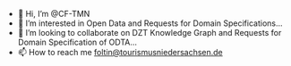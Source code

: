 - 👋 Hi, I’m @CF-TMN
- 👀 I’m interested in Open Data and Requests for Domain Specifications...
- 💞️ I’m looking to collaborate on DZT Knowledge Graph and Requests for Domain Specification of ODTA...
- 📫 How to reach me foltin@tourismusniedersachsen.de

<!---
CF-TMN/CF-TMN is a ✨ special ✨ repository because its `README.md` (this file) appears on your GitHub profile.
You can click the Preview link to take a look at your changes.
--->
